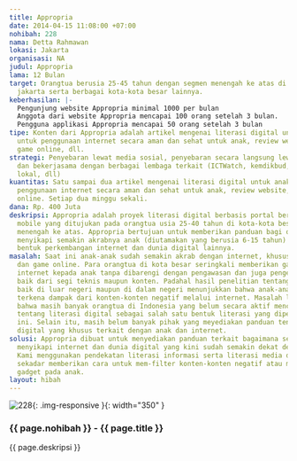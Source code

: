 ```yaml
---
title: Appropria
date: 2014-04-15 11:08:00 +07:00
nohibah: 228
nama: Detta Rahmawan
lokasi: Jakarta
organisasi: NA
judul: Appropria
lama: 12 Bulan
target: Orangtua berusia 25-45 tahun dengan segmen menengah ke atas di Bandung dan
  jakarta serta berbagai kota-kota besar lainnya.
keberhasilan: |-
  Pengunjung website Appropria minimal 1000 per bulan
  Anggota dari website Appropria mencapai 100 orang setelah 3 bulan.
  Pengguna applikasi Appropria mencapai 50 orang setelah 3 bulan
tipe: Konten dari Appropria adalah artikel mengenai literasi digital untuk anak, pedoman
  untuk penggunaan internet secara aman dan sehat untuk anak, review website, review
  game online, dll.
strategi: Penyebaran lewat media sosial, penyebaran secara langsung lewat sekolah-sekolah
  dan bekerjasama dengan berbagai lembaga terkait (ICTWatch, kemdikbud, penggiat pendidikan
  lokal, dll)
kuantitas: Satu sampai dua artikel mengenai literasi digital untuk anak, pedoman untuk
  penggunaan internet secara aman dan sehat untuk anak, review website, review game
  online. Setiap dua minggu sekali.
dana: Rp. 400 Juta
deskripsi: Appropria adalah proyek literasi digital berbasis portal berita dan aplikasi
  mobile yang ditujukan pada orangtua usia 25-40 tahun di kota-kota besar dengan segmentasi
  menengah ke atas. Appropria bertujuan untuk memberikan panduan bagi orangtua dalam
  menyikapi semakin akrabnya anak (diutamakan yang berusia 6-15 tahun) dengan berbagai
  bentuk perkembangan internet dan dunia digital lainnya.
masalah: Saat ini anak-anak sudah semakin akrab dengan internet, khususnya media sosial,
  dan game online. Para orangtua di kota besar seringkali memberikan gadget dan akses
  internet kepada anak tanpa dibarengi dengan pengawasan dan juga pengetahuan memadai
  baik dari segi teknis maupun konten. Padahal hasil penelitian tentang anak dan internet,
  baik di luar negeri maupun di dalam negeri menunjukkan bahwa anak-anak sangat rentan
  terkena dampak dari konten-konten negatif melalui internet. Masalah lainnya adalah
  bahwa masih banyak orangtua di Indonesia yang belum secara aktif mencari informasi
  tentang literasi digital sebagai salah satu bentuk literasi yang diperlukan saat
  ini. Selain itu, masih belum banyak pihak yang meyediakan panduan tentang literasi
  digital yang khusus terkait dengan anak dan internet.
solusi: Appropria dibuat untuk menyediakan panduan terkait bagaimana seharusnya orangtua
  menyikapi internet dan dunia digital yang kini sudah semakin dekat dengan anak.
  Kami menggunakan pendekatan literasi informasi serta literasi media dan bukan hanya
  sekadar memberikan cara untuk mem-filter konten-konten negatif atau melarang penggunaan
  gadget pada anak.
layout: hibah
---
```


![228](/static/img/hibahcms/228.png){: .img-responsive }{: width="350" }

### {{ page.nohibah }} - {{ page.title }}

{{ page.deskripsi }}
